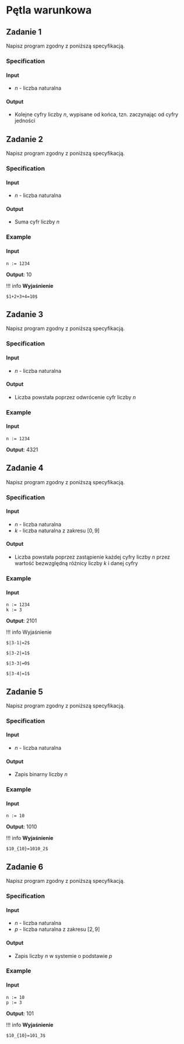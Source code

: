 # Pętla warunkowa

## Zadanie 1

Napisz program zgodny z poniższą specyfikacją.

### Specification

#### Input

* $n$ - liczba naturalna

#### Output

* Kolejne cyfry liczby $n$, wypisane od końca, tzn. zaczynając od cyfry jedności

## Zadanie 2

Napisz program zgodny z poniższą specyfikacją.

### Specification

#### Input

* $n$ - liczba naturalna

#### Output

* Suma cyfr liczby $n$

### Example

#### Input

```
n := 1234
```

**Output**: $10$

!!! info
	**Wyjaśnienie**
	
	$1+2+3+4=10$ 

## Zadanie 3

Napisz program zgodny z poniższą specyfikacją.

### Specification

#### Input

* $n$ - liczba naturalna

#### Output

* Liczba powstała poprzez odwrócenie cyfr liczby $n$

### Example

#### Input

```
n := 1234
```

**Output**: $4321$

## Zadanie 4

Napisz program zgodny z poniższą specyfikacją.

### Specification

#### Input

* $n$ - liczba naturalna
* $k$ - liczba naturalna z zakresu $[0,9]$

#### Output

* Liczba powstała poprzez zastąpienie każdej cyfry liczby $n$ przez wartość bezwzględną różnicy liczby $k$ i danej cyfry

### Example

#### Input

```
n := 1234
k := 3
```

**Output**: $2101$

!!! info
	Wyjaśnienie
	
	$|3-1|=2$ 
	
	$|3-2|=1$ 
	
	$|3-3|=0$ 
	
	$|3-4|=1$ 

## Zadanie 5

Napisz program zgodny z poniższą specyfikacją.

### Specification

#### Input

* $n$ - liczba naturalna

#### Output

* Zapis binarny liczby $n$

### Example

#### Input

```
n := 10
```

**Output**: $1010$

!!! info
	**Wyjaśnienie**
	
	$10_{10}=1010_2$ 

## Zadanie 6

Napisz program zgodny z poniższą specyfikacją.

### Specification

#### Input

* $n$ - liczba naturalna
* $p$ - liczba naturalna z zakresu $[2,9]$

#### Output

* Zapis liczby $n$ w systemie o podstawie $p$ 

### Example

#### Input

```
n := 10
p := 3
```

**Output**: $101$

!!! info
	**Wyjaśnienie**
	
	$10_{10}=101_3$ 
